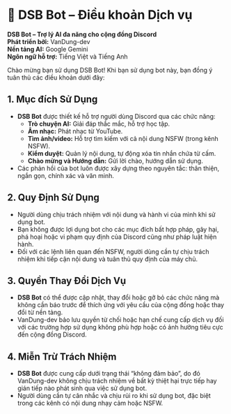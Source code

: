 # 🤖 DSB Bot – Điều khoản Dịch vụ

**DSB Bot – Trợ lý AI đa năng cho cộng đồng Discord**  
**Phát triển bởi:** VanDung-dev  
**Nền tảng AI:** Google Gemini  
**Ngôn ngữ hỗ trợ:** Tiếng Việt và Tiếng Anh

Chào mừng bạn sử dụng DSB Bot! Khi bạn sử dụng bot này, bạn đồng ý tuân thủ các điều khoản dưới đây:

## 1. Mục đích Sử Dụng
- **DSB Bot** được thiết kế hỗ trợ người dùng Discord qua các chức năng:
  - **Trò chuyện AI:** Giải đáp thắc mắc, hỗ trợ học tập.
  - **Âm nhạc:** Phát nhạc từ YouTube.
  - **Tìm ảnh/video:** Hỗ trợ tìm kiếm với cả nội dung NSFW (trong kênh NSFW).
  - **Kiểm duyệt:** Quản lý nội dung, tự động xóa tin nhắn chứa từ cấm.
  - **Chào mừng và Hướng dẫn:** Gửi lời chào, hướng dẫn sử dụng.
- Các phản hồi của bot luôn được xây dựng theo nguyên tắc: thân thiện, ngắn gọn, chính xác và văn minh.

## 2. Quy Định Sử Dụng
- Người dùng chịu trách nhiệm với nội dung và hành vi của mình khi sử dụng bot.
- Bạn không được lợi dụng bot cho các mục đích bất hợp pháp, gây hại, phá hoại hoặc vi phạm quy định của Discord cũng như pháp luật hiện hành.
- Đối với các lệnh liên quan đến NSFW, người dùng cần tự chịu trách nhiệm khi tiếp cận nội dung và tuân thủ quy định của máy chủ.

## 3. Quyền Thay Đổi Dịch Vụ
- **DSB Bot** có thể được cập nhật, thay đổi hoặc gỡ bỏ các chức năng mà không cần báo trước để thích ứng với yêu cầu của cộng đồng hoặc thay đổi từ nền tảng.
- VanDung-dev bảo lưu quyền từ chối hoặc hạn chế cung cấp dịch vụ đối với các trường hợp sử dụng không phù hợp hoặc có ảnh hưởng tiêu cực đến cộng đồng Discord.

## 4. Miễn Trừ Trách Nhiệm
- **DSB Bot** được cung cấp dưới trạng thái “không đảm bảo”, do đó VanDung-dev không chịu trách nhiệm về bất kỳ thiệt hại trực tiếp hay gián tiếp nào phát sinh qua việc sử dụng bot.
- Người dùng cần tự cân nhắc và chịu rủi ro khi sử dụng bot, đặc biệt trong các kênh có nội dung nhạy cảm hoặc NSFW.

